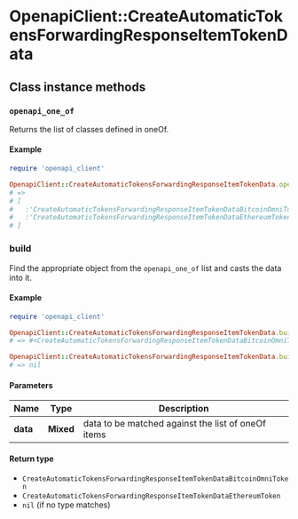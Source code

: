 # OpenapiClient::CreateAutomaticTokensForwardingResponseItemTokenData

## Class instance methods

### `openapi_one_of`

Returns the list of classes defined in oneOf.

#### Example

```ruby
require 'openapi_client'

OpenapiClient::CreateAutomaticTokensForwardingResponseItemTokenData.openapi_one_of
# =>
# [
#   :'CreateAutomaticTokensForwardingResponseItemTokenDataBitcoinOmniToken',
#   :'CreateAutomaticTokensForwardingResponseItemTokenDataEthereumToken'
# ]
```

### build

Find the appropriate object from the `openapi_one_of` list and casts the data into it.

#### Example

```ruby
require 'openapi_client'

OpenapiClient::CreateAutomaticTokensForwardingResponseItemTokenData.build(data)
# => #<CreateAutomaticTokensForwardingResponseItemTokenDataBitcoinOmniToken:0x00007fdd4aab02a0>

OpenapiClient::CreateAutomaticTokensForwardingResponseItemTokenData.build(data_that_doesnt_match)
# => nil
```

#### Parameters

| Name | Type | Description |
| ---- | ---- | ----------- |
| **data** | **Mixed** | data to be matched against the list of oneOf items |

#### Return type

- `CreateAutomaticTokensForwardingResponseItemTokenDataBitcoinOmniToken`
- `CreateAutomaticTokensForwardingResponseItemTokenDataEthereumToken`
- `nil` (if no type matches)

